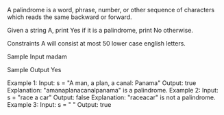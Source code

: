 A palindrome is a word, phrase, number, or other sequence of characters which reads the same backward or forward.

Given a string A, print Yes if it is a palindrome, print No otherwise.

Constraints
A will consist at most 50 lower case english letters.

Sample Input
madam

Sample Output
Yes

Example 1:
Input: s = "A man, a plan, a canal: Panama"
Output: true
Explanation: "amanaplanacanalpanama" is a palindrome.
Example 2:
Input: s = "race a car"
Output: false
Explanation: "raceacar" is not a palindrome.
Example 3:
Input: s = " "
Output: true
